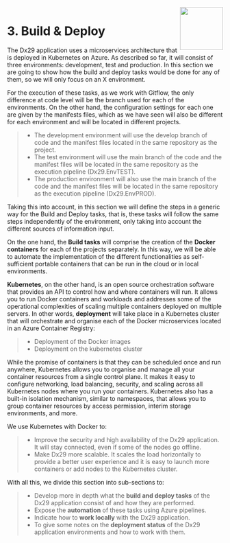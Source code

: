 <img align="right" width="100px" src="../_images/Foundation29.png">

# 3. Build & Deploy

The Dx29 application uses a microservices architecture that is deployed in Kubernetes on Azure.
As described so far, it will consist of three environments: development, test and production. In this section we are going to show how the build and deploy tasks would be done for any of them, so we will only focus on an X environment.

For the execution of these tasks, as we work with Gitflow, the only difference at code level will be the branch used for each of the environments. On the other hand, the configuration settings for each one are given by the manifests files, which as we have seen will also be different for each environment and will be located in different projects. 
>- The development environment will use the develop branch of code and the manifest files located in the same repository as the project.
>- The test environment will use the main branch of the code and the manifest files will be located in the same repository as the execution pipeline (Dx29.EnvTEST).
>- The production environment will also use the main branch of the code and the manifest files will be located in the same repository as the execution pipeline (Dx29.EnvPROD).

Taking this into account, in this section we will define the steps in a generic way for the Build and Deploy tasks, that is, these tasks will follow the same steps independently of the environment, only taking into account the different sources of information input.

On the one hand, the **Build tasks** will comprise the creation of the **Docker containers** for each of the projects separately. In this way, we will be able to automate the implementation of the different functionalities as self-sufficient portable containers that can be run in the cloud or in local environments. 

**Kubernetes**, on the other hand, is an open source orchestration software that provides an API to control how and where containers will run. It allows you to run Docker containers and workloads and addresses some of the operational complexities of scaling multiple containers deployed on multiple servers. In other words, **deployment** will take place in a Kubernetes cluster that will orchestrate and organise each of the Docker microservices located in an Azure Container Registry:
>- Deployment of the Docker images
>- Deployment on the kubernetes cluster

While the promise of containers is that they can be scheduled once and run anywhere, Kubernetes allows you to organise and manage all your container resources from a single control plane. It makes it easy to configure networking, load balancing, security, and scaling across all Kubernetes nodes where you run your containers. Kubernetes also has a built-in isolation mechanism, similar to namespaces, that allows you to group container resources by access permission, interim storage environments, and more.

We use Kubernetes with Docker to:
>- Improve the security and high availability of the Dx29 application. It will stay connected, even if some of the nodes go offline.
>- Make Dx29 more scalable. It scales the load horizontally to provide a better user experience and it is easy to launch more containers or add nodes to the Kubernetes cluster.

With all this, we divide this section into sub-sections to:
>- Develop more in depth what the **build and deploy tasks** of the Dx29 application consist of and how they are performed.
>- Expose the **automation** of these tasks using Azure pipelines.
>- Indicate how to **work locally** with the Dx29 application.
>- To give some notes on the **deployment status** of the Dx29 application environments and how to work with them.